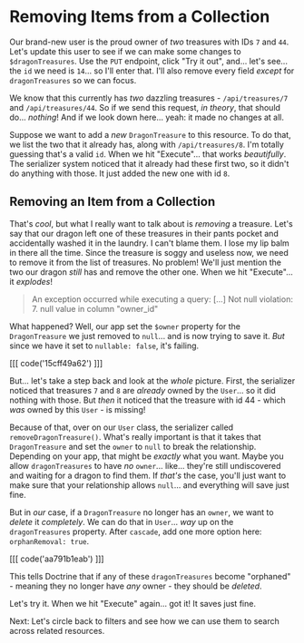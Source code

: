 # Removing Items from a Collection

Our brand-new user is the proud owner of *two* treasures with IDs `7` and `44`.
Let's update this user to see if we can make some changes to `$dragonTreasures`.
Use the `PUT` endpoint, click "Try it out", and... let's see... the `id` we need
is `14`... so I'll enter that. I'll also remove every field *except* for
`dragonTreasures` so we can focus.

We know that this currently has *two* dazzling treasures - `/api/treasures/7` and
`/api/treasures/44`. So if we send this request, *in theory*, that should do...
*nothing*! And if we look down here... yeah: it made no changes at all.

Suppose we want to add a *new* `DragonTreasure` to this resource. To do
that, we list the two that it already has, along with `/api/treasures/8`. I'm totally
guessing that's a valid `id`. When we hit "Execute"... that works *beautifully*. The
serializer system noticed that it already had these first two, so it didn't do
anything with those. It just added the new one with id `8`.

## Removing an Item from a Collection

That's *cool*, but what I really want to talk about is *removing* a treasure. Let's
say that our dragon left one of these treasures in their pants pocket and
accidentally washed it in the laundry. I can't blame them. I lose my lip balm in
there all the time. Since the treasure is soggy and useless now, we need to remove
it from the list of treasures. No problem! We'll just mention the two our dragon
*still* has and remove the other one. When we hit "Execute"... it *explodes*!

> An exception occurred while executing a query: [...] Not null violation: 7.
> null value in column "owner_id"

What happened? Well, our app set the `$owner` property for the `DragonTreasure` we
just removed to `null`... and is now trying to save it. *But* since we have it set to
`nullable: false`, it's failing.

[[[ code('15cff49a62') ]]]

But... let's take a step back and look at the *whole* picture. First, the serializer
noticed that treasures `7` and `8` are *already* owned by the `User`... so it did
nothing with those. But *then* it noticed that the treasure with id 44 - which
*was* owned by this `User` - is missing!

Because of that, over on our `User` class, the serializer called
`removeDragonTreasure()`. What's really important is that it takes that
`DragonTreasure` and set the `owner` to `null` to break the relationship. Depending
on your app, that might be *exactly* what you want. Maybe you allow
`dragonTreasures` to have *no* `owner`... like... they're still undiscovered and
waiting for a dragon to find them. If *that's* the case, you'll just want to make
sure that your relationship allows `null`... and everything will save just fine.

But in *our* case, if a `DragonTreasure` no longer has an `owner`, we want to *delete*
it *completely*. We can do that in `User`... *way* up on the `dragonTreasures`
property. After `cascade`, add one more option here: `orphanRemoval: true`.

[[[ code('aa791b1eab') ]]]

This tells Doctrine that if any of these `dragonTreasures` become "orphaned" - meaning
they no longer have *any* owner - they should be *deleted*.

Let's try it. When we hit "Execute" again... got it! It saves just fine.

Next: Let's circle back to filters and see how we can use them to search across
related resources.
